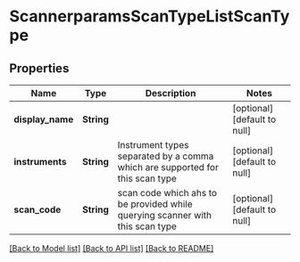 # ScannerparamsScanTypeListScanType

## Properties
Name | Type | Description | Notes
------------ | ------------- | ------------- | -------------
**display_name** | **String** |  | [optional] [default to null]
**instruments** | **String** | Instrument types separated by a comma which are supported for this scan type | [optional] [default to null]
**scan_code** | **String** | scan code which ahs to be provided while querying scanner with this scan type | [optional] [default to null]

[[Back to Model list]](../README.md#documentation-for-models) [[Back to API list]](../README.md#documentation-for-api-endpoints) [[Back to README]](../README.md)


